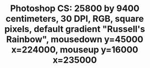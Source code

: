 ---
ee_id: '4227'
site: '1'
type: '2'
url: 2013-198-photoshop-cs
title: 'Photoshop CS: 25800 by 9400 centimeters, 30 DPI, RGB, square pixels, default
  gradient "Russell''s Rainbow", mousedown y=45000 x=224000, mouseup y=16000 x=235000'
year: '2014'
display_year: '2013'
medium: Carpet
dims: ''
pitch: "​... digital carpet ... (!!!)"
ps: ''
live_url: ''
related: ''
youtube: ''
related_code: ''
imgs: gradient-carpet-2013-198-install-Heart-01-database-SM.jpg,gradient-carpet-2013-198-detail-Heart-01-database-SM.jpg
subheading: ''
download: ''
add_credit: 'Produced by egg carpets, Denmark. '
commission: ''
layout: things-i-made
---